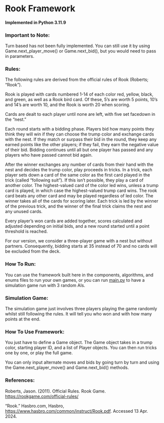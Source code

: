 # Rook Framework
#### Implemented in Python 3.11.9

### Important to Note:

Turn based has not been fully implemented. You can still use it by using Game.next_player_move() or Game.next_bid(), but you would need to pass in parameters.

### Rules:

The following rules are derived from the official rules of Rook (Roberts; “Rook”).

Rook is played with cards numbered 1-14 of each color red, yellow, black, and green, as well as a Rook bird card.  Of these, 5’s are worth 5 points, 10’s and 14’s are worth 10, and the Rook is worth 20 when scoring.

Cards are dealt to each player until none are left, with five set facedown in the “nest.”

Each round starts with a bidding phase.  Players bid how many points they think they will win if they can choose the trump color and exchange cards with the nest.  If they match or surpass their bid in the round, they keep any earned points like the other players; if they fail, they earn the negative value of their bid.  Bidding continues until all but one player has passed and any players who have passed cannot bid again.

After the winner exchanges any number of cards from their hand with the nest and decides the trump color, play proceeds in tricks.  In a trick, each player sets down a card of the same color as the first card played in the trick (called “following suit”).  If this isn’t possible, they play a card of another color.  The highest-valued card of the color led wins, unless a trump card is played, in which case the highest-valued trump card wins.  The rook card beats any other card and may be played regardless of led color.  The winner takes all of the cards for scoring later.  Each trick is led by the winner of the previous trick, and the winner of the final trick claims the nest and any unused cards.

Every player’s won cards are added together, scores calculated and adjusted depending on initial bids, and a new round started until a point threshold is reached.

For our version, we consider a three-player game with a nest but without partners.  Consequently, bidding starts at 35 instead of 70 and no cards will be excluded from the deck.

### How To Run:

You can use the framework built here in the components, algorithms, and enums files to run your own games, or you can run [main.py](main.py) to have a simulation game run with 3 random AIs.

### Simulation Game:

The simulation game just involves three players playing the game randomly whilst still following the rules. It will tell you who won and with how many points at the end.

### How To Use Framework:

You just have to define a Game object. The Game object takes in a trump color, starting player ID, and a list of Player objects. You can then run tricks one by one, or play the full game.

You can only input alternate moves and bids by going turn by turn and using the Game.next_player_move() and Game.next_bid() methods.

### References:

Roberts, Jason. (2011). Official Rules. Rook Game. 
https://rookgame.com/official-rules/

“Rook.” Hasbro.com, Hasbro, https://www.hasbro.com/common/instruct/Rook.pdf. Accessed 13 Apr. 2024.
